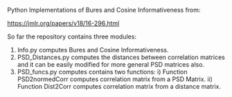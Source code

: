 Python Implementations of Bures and Cosine Informativeness from:

https://jmlr.org/papers/v18/16-296.html


So far the repository contains three modules:
1. Info.py computes Bures and Cosine Informativeness.
2. PSD_Distances.py computes the distances between correlation matrices and it can be easily modified for more general PSD matrices also.
3. PSD_funcs.py computes contains two functions:
   i) Function PSD2normedCorr computes correlation matrix from a PSD Matrix. 
   ii) Function Dist2Corr computes correlation matrix from a distance matrix.
